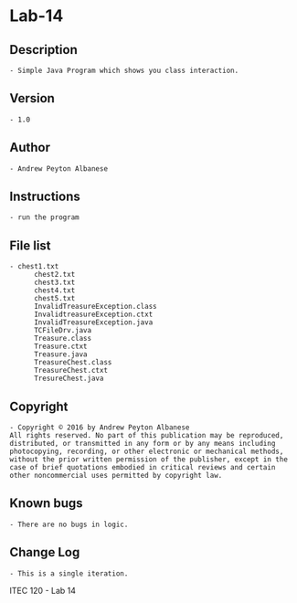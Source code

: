 # Lab-14

## Description 
	- Simple Java Program which shows you class interaction.
## Version 
	- 1.0
## Author 
	- Andrew Peyton Albanese
## Instructions 
	- run the program
## File list 
	- chest1.txt
          chest2.txt
          chest3.txt
          chest4.txt
          chest5.txt
          InvalidTreasureException.class
          InvalidtreasureException.ctxt
          InvalidTreasureException.java
          TCFileDrv.java
          Treasure.class
          Treasure.ctxt
          Treasure.java
          TreasureChest.class
          TreasureChest.ctxt
          TresureChest.java
## Copyright 
	- Copyright © 2016 by Andrew Peyton Albanese
	All rights reserved. No part of this publication may be reproduced, distributed, or transmitted in any form or by any means including photocopying, recording, or other electronic or mechanical methods, without the prior written permission of the publisher, except in the case of brief quotations embodied in critical reviews and certain other noncommercial uses permitted by copyright law.
## Known bugs
	- There are no bugs in logic.
## Change Log 
	- This is a single iteration. 

ITEC 120 - Lab 14
